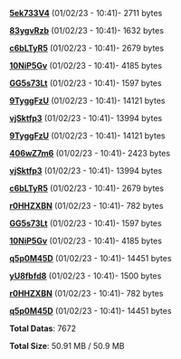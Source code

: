 [**5ek733V4**](/data/5ek733V4.txt) (01/02/23 - 10:41)- 2711 bytes

[**83ygvRzb**](/data/83ygvRzb.txt) (01/02/23 - 10:41)- 1632 bytes

[**c6bLTyR5**](/data/c6bLTyR5.txt) (01/02/23 - 10:41)- 2679 bytes

[**10NiP5Gv**](/data/10NiP5Gv.txt) (01/02/23 - 10:41)- 4185 bytes

[**GG5s73Lt**](/data/GG5s73Lt.txt) (01/02/23 - 10:41)- 1597 bytes

[**9TyggFzU**](/data/9TyggFzU.txt) (01/02/23 - 10:41)- 14121 bytes

[**vjSktfp3**](/data/vjSktfp3.txt) (01/02/23 - 10:41)- 13994 bytes

[**9TyggFzU**](/data/9TyggFzU.txt) (01/02/23 - 10:41)- 14121 bytes

[**406wZ7m6**](/data/406wZ7m6.txt) (01/02/23 - 10:41)- 2423 bytes

[**vjSktfp3**](/data/vjSktfp3.txt) (01/02/23 - 10:41)- 13994 bytes

[**c6bLTyR5**](/data/c6bLTyR5.txt) (01/02/23 - 10:41)- 2679 bytes

[**r0HHZXBN**](/data/r0HHZXBN.txt) (01/02/23 - 10:41)- 782 bytes

[**GG5s73Lt**](/data/GG5s73Lt.txt) (01/02/23 - 10:41)- 1597 bytes

[**10NiP5Gv**](/data/10NiP5Gv.txt) (01/02/23 - 10:41)- 4185 bytes

[**q5p0M45D**](/data/q5p0M45D.txt) (01/02/23 - 10:41)- 14451 bytes

[**yU8fbfd8**](/data/yU8fbfd8.txt) (01/02/23 - 10:41)- 1500 bytes

[**r0HHZXBN**](/data/r0HHZXBN.txt) (01/02/23 - 10:41)- 782 bytes

[**q5p0M45D**](/data/q5p0M45D.txt) (01/02/23 - 10:41)- 14451 bytes

**Total Datas**: 7672

**Total Size**: 50.91 MB / 50.9 MB